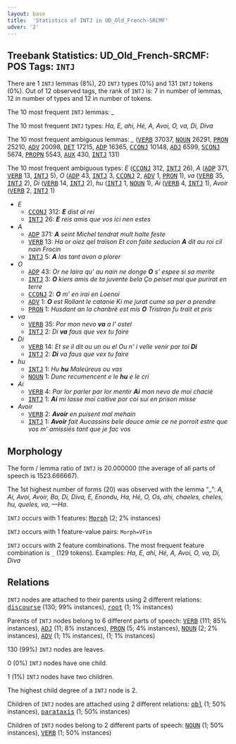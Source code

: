 ```yaml
---
layout: base
title:  'Statistics of INTJ in UD_Old_French-SRCMF'
udver: '2'
---
```


## Treebank Statistics: UD_Old_French-SRCMF: POS Tags: `INTJ`

There are 1 `INTJ` lemmas (8%), 20 `INTJ` types (0%) and 131 `INTJ` tokens (0%).
Out of 12 observed tags, the rank of `INTJ` is: 7 in number of lemmas, 12 in number of types and 12 in number of tokens.

The 10 most frequent `INTJ` lemmas: <em>_</em>

The 10 most frequent `INTJ` types:  <em>Ha, E, ahi, Hé, A, Avoi, O, va, Di, Diva</em>

The 10 most frequent ambiguous lemmas: <em>_</em> (<tt><a href="fro_srcmf-pos-VERB.html">VERB</a></tt> 37037, <tt><a href="fro_srcmf-pos-NOUN.html">NOUN</a></tt> 26291, <tt><a href="fro_srcmf-pos-PRON.html">PRON</a></tt> 25210, <tt><a href="fro_srcmf-pos-ADV.html">ADV</a></tt> 20098, <tt><a href="fro_srcmf-pos-DET.html">DET</a></tt> 17215, <tt><a href="fro_srcmf-pos-ADP.html">ADP</a></tt> 16365, <tt><a href="fro_srcmf-pos-CCONJ.html">CCONJ</a></tt> 10148, <tt><a href="fro_srcmf-pos-ADJ.html">ADJ</a></tt> 6599, <tt><a href="fro_srcmf-pos-SCONJ.html">SCONJ</a></tt> 5674, <tt><a href="fro_srcmf-pos-PROPN.html">PROPN</a></tt> 5543, <tt><a href="fro_srcmf-pos-AUX.html">AUX</a></tt> 430, <tt><a href="fro_srcmf-pos-INTJ.html">INTJ</a></tt> 131)

The 10 most frequent ambiguous types:  <em>E</em> (<tt><a href="fro_srcmf-pos-CCONJ.html">CCONJ</a></tt> 312, <tt><a href="fro_srcmf-pos-INTJ.html">INTJ</a></tt> 26), <em>A</em> (<tt><a href="fro_srcmf-pos-ADP.html">ADP</a></tt> 371, <tt><a href="fro_srcmf-pos-VERB.html">VERB</a></tt> 13, <tt><a href="fro_srcmf-pos-INTJ.html">INTJ</a></tt> 5), <em>O</em> (<tt><a href="fro_srcmf-pos-ADP.html">ADP</a></tt> 43, <tt><a href="fro_srcmf-pos-INTJ.html">INTJ</a></tt> 3, <tt><a href="fro_srcmf-pos-CCONJ.html">CCONJ</a></tt> 2, <tt><a href="fro_srcmf-pos-ADV.html">ADV</a></tt> 1, <tt><a href="fro_srcmf-pos-PRON.html">PRON</a></tt> 1), <em>va</em> (<tt><a href="fro_srcmf-pos-VERB.html">VERB</a></tt> 35, <tt><a href="fro_srcmf-pos-INTJ.html">INTJ</a></tt> 2), <em>Di</em> (<tt><a href="fro_srcmf-pos-VERB.html">VERB</a></tt> 14, <tt><a href="fro_srcmf-pos-INTJ.html">INTJ</a></tt> 2), <em>hu</em> (<tt><a href="fro_srcmf-pos-INTJ.html">INTJ</a></tt> 1, <tt><a href="fro_srcmf-pos-NOUN.html">NOUN</a></tt> 1), <em>Ai</em> (<tt><a href="fro_srcmf-pos-VERB.html">VERB</a></tt> 4, <tt><a href="fro_srcmf-pos-INTJ.html">INTJ</a></tt> 1), <em>Avoir</em> (<tt><a href="fro_srcmf-pos-VERB.html">VERB</a></tt> 2, <tt><a href="fro_srcmf-pos-INTJ.html">INTJ</a></tt> 1)


* <em>E</em>
  * <tt><a href="fro_srcmf-pos-CCONJ.html">CCONJ</a></tt> 312: <em><b>E</b> dist al rei</em>
  * <tt><a href="fro_srcmf-pos-INTJ.html">INTJ</a></tt> 26: <em><b>E</b> reis amis que vos ici nen estes</em>
* <em>A</em>
  * <tt><a href="fro_srcmf-pos-ADP.html">ADP</a></tt> 371: <em><b>A</b> seint Michel tendrat mult halte feste</em>
  * <tt><a href="fro_srcmf-pos-VERB.html">VERB</a></tt> 13: <em>Ha or oiez qel traïson Et con faite seducion <b>A</b> dit au roi cil nain Frocin</em>
  * <tt><a href="fro_srcmf-pos-INTJ.html">INTJ</a></tt> 5: <em><b>A</b> las tant avon a plorer</em>
* <em>O</em>
  * <tt><a href="fro_srcmf-pos-ADP.html">ADP</a></tt> 43: <em>Or ne laira qu' au nain ne donge <b>O</b> s' espee si sa merite</em>
  * <tt><a href="fro_srcmf-pos-INTJ.html">INTJ</a></tt> 3: <em><b>O</b> kiers amis de ta juvente bela Ço peiset mai que purirat en terre</em>
  * <tt><a href="fro_srcmf-pos-CCONJ.html">CCONJ</a></tt> 2: <em><b>O</b> m' en irai en Loenoi</em>
  * <tt><a href="fro_srcmf-pos-ADV.html">ADV</a></tt> 1: <em><b>O</b> est Rollant le catanie Ki me jurat cume sa per a prendre</em>
  * <tt><a href="fro_srcmf-pos-PRON.html">PRON</a></tt> 1: <em>Husdant an la chanbrë est mis <b>O</b> Tristran fu traït et pris</em>
* <em>va</em>
  * <tt><a href="fro_srcmf-pos-VERB.html">VERB</a></tt> 35: <em>Por mon nevo <b>va</b> a l' ostel</em>
  * <tt><a href="fro_srcmf-pos-INTJ.html">INTJ</a></tt> 2: <em>Di <b>va</b> faus que vex tu faire</em>
* <em>Di</em>
  * <tt><a href="fro_srcmf-pos-VERB.html">VERB</a></tt> 14: <em>Et se il dit ou un ou el Ou n' i velle venir por toi <b>Di</b></em>
  * <tt><a href="fro_srcmf-pos-INTJ.html">INTJ</a></tt> 2: <em><b>Di</b> va faus que vex tu faire</em>
* <em>hu</em>
  * <tt><a href="fro_srcmf-pos-INTJ.html">INTJ</a></tt> 1: <em>Hu <b>hu</b> Maleüreus ou vas</em>
  * <tt><a href="fro_srcmf-pos-NOUN.html">NOUN</a></tt> 1: <em>Dunc recumencent e le <b>hu</b> e le cri</em>
* <em>Ai</em>
  * <tt><a href="fro_srcmf-pos-VERB.html">VERB</a></tt> 4: <em>Par lor parler par lor mentir <b>Ai</b> mon nevo de moi chacié</em>
  * <tt><a href="fro_srcmf-pos-INTJ.html">INTJ</a></tt> 1: <em><b>Ai</b> mi lasse moi caitive por coi sui en prison misse</em>
* <em>Avoir</em>
  * <tt><a href="fro_srcmf-pos-VERB.html">VERB</a></tt> 2: <em><b>Avoir</b> en puisent mal mehain</em>
  * <tt><a href="fro_srcmf-pos-INTJ.html">INTJ</a></tt> 1: <em><b>Avoir</b> fait Aucassins bele douce amie ce ne porroit estre que vos m' amissiés tant que je fac vos</em>

## Morphology

The form / lemma ratio of `INTJ` is 20.000000 (the average of all parts of speech is 1523.666667).

The 1st highest number of forms (20) was observed with the lemma “_”: <em>A, Ai, Avoi, Avoir, Ba, Di, Diva, E, Enondu, Ha, Hé, O, Os, ahi, chaeles, cheles, hu, queles, va, —Ha</em>.

`INTJ` occurs with 1 features: <tt><a href="fro_srcmf-feat-Morph.html">Morph</a></tt> (2; 2% instances)

`INTJ` occurs with 1 feature-value pairs: `Morph=VFin`

`INTJ` occurs with 2 feature combinations.
The most frequent feature combination is `_` (129 tokens).
Examples: <em>Ha, E, ahi, Hé, A, Avoi, O, va, Di, Diva</em>


## Relations

`INTJ` nodes are attached to their parents using 2 different relations: <tt><a href="fro_srcmf-dep-discourse.html">discourse</a></tt> (130; 99% instances), <tt><a href="fro_srcmf-dep-root.html">root</a></tt> (1; 1% instances)

Parents of `INTJ` nodes belong to 6 different parts of speech: <tt><a href="fro_srcmf-pos-VERB.html">VERB</a></tt> (111; 85% instances), <tt><a href="fro_srcmf-pos-ADJ.html">ADJ</a></tt> (11; 8% instances), <tt><a href="fro_srcmf-pos-PRON.html">PRON</a></tt> (5; 4% instances), <tt><a href="fro_srcmf-pos-NOUN.html">NOUN</a></tt> (2; 2% instances), <tt><a href="fro_srcmf-pos-ADV.html">ADV</a></tt> (1; 1% instances),  (1; 1% instances)

130 (99%) `INTJ` nodes are leaves.

0 (0%) `INTJ` nodes have one child.

1 (1%) `INTJ` nodes have two children.

The highest child degree of a `INTJ` node is 2.

Children of `INTJ` nodes are attached using 2 different relations: <tt><a href="fro_srcmf-dep-obl.html">obl</a></tt> (1; 50% instances), <tt><a href="fro_srcmf-dep-parataxis.html">parataxis</a></tt> (1; 50% instances)

Children of `INTJ` nodes belong to 2 different parts of speech: <tt><a href="fro_srcmf-pos-NOUN.html">NOUN</a></tt> (1; 50% instances), <tt><a href="fro_srcmf-pos-VERB.html">VERB</a></tt> (1; 50% instances)

